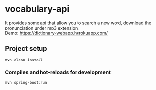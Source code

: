 # vocabulary-api
It provides some api that allow you to search a new word, download the pronunciation under mp3 extension.
<br>
Demo:
https://dictionary-webapp.herokuapp.com/

## Project setup
```
mvn clean install
```

### Compiles and hot-reloads for development
```
mvn spring-boot:run
```
